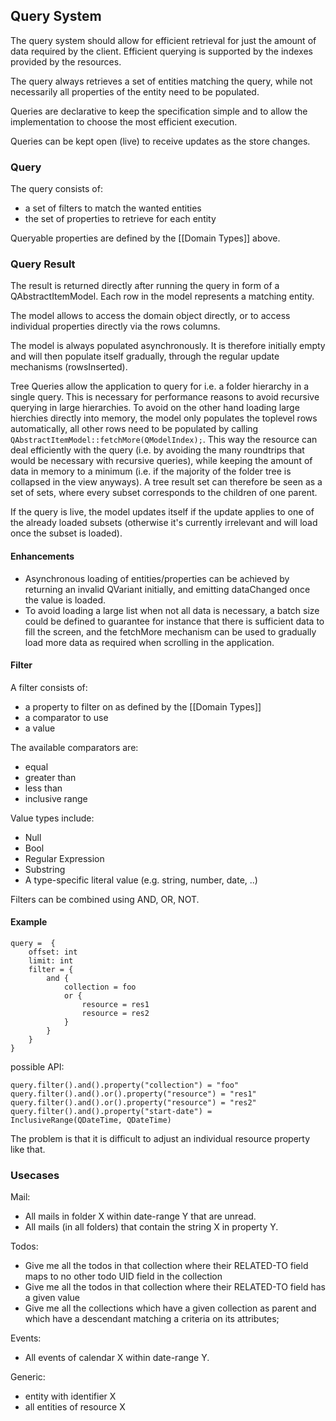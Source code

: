 ## Query System
The query system should allow for efficient retrieval for just the amount of data required by the client. Efficient querying is supported by the indexes provided by the resources.

The query always retrieves a set of entities matching the query, while not necessarily all properties of the entity need to be populated.

Queries are declarative to keep the specification simple and to allow the implementation to choose the most efficient execution.

Queries can be kept open (live) to receive updates as the store changes.

### Query
The query consists of:

* a set of filters to match the wanted entities
* the set of properties to retrieve for each entity

Queryable properties are defined by the [[Domain Types]] above.

### Query Result
The result is returned directly after running the query in form of a QAbstractItemModel. Each row in the model represents a matching entity.

The model allows to access the domain object directly, or to access individual properties directly via the rows columns.

The model is always populated asynchronously. It is therefore initially empty and will then populate itself gradually, through the regular update mechanisms (rowsInserted).

Tree Queries allow the application to query for i.e. a folder hierarchy in a single query. This is necessary for performance reasons to avoid recursive querying in large hierarchies. To avoid on the other hand loading large hierchies directly into memory, the model only populates the toplevel rows automatically, all other rows need to be populated by calling `QAbstractItemModel::fetchMore(QModelIndex);`. This way the resource can deal efficiently with the query (i.e. by avoiding the many roundtrips that would be necessary with recursive queries), while keeping the amount of data in memory to a minimum (i.e. if the majority of the folder tree is collapsed in the view anyways). A tree result set can therefore be seen as a set of sets, where every subset corresponds to the children of one parent.

If the query is live, the model updates itself if the update applies to one of the already loaded subsets (otherwise it's currently irrelevant and will load once the subset is loaded).

#### Enhancements
* Asynchronous loading of entities/properties can be achieved by returning an invalid QVariant initially, and emitting dataChanged once the value is loaded.
* To avoid loading a large list when not all data is necessary, a batch size could be defined to guarantee for instance that there is sufficient data to fill the screen, and the fetchMore mechanism can be used to gradually load more data as required when scrolling in the application.

#### Filter
A filter consists of:

* a property to filter on as defined by the [[Domain Types]]
* a comparator to use
* a value

The available comparators are:

* equal
* greater than
* less than
* inclusive range

Value types include:

* Null
* Bool
* Regular Expression
* Substring
* A type-specific literal value (e.g. string, number, date, ..)

Filters can be combined using AND, OR, NOT.

#### Example
```
query =  {
    offset: int
    limit: int
    filter = {
        and {
            collection = foo
            or {
                resource = res1
                resource = res2
            }
        }
    }
}
```

possible API:

```
query.filter().and().property("collection") = "foo"
query.filter().and().or().property("resource") = "res1"
query.filter().and().or().property("resource") = "res2"
query.filter().and().property("start-date") = InclusiveRange(QDateTime, QDateTime)
```

The problem is that it is difficult to adjust an individual resource property like that.

### Usecases ###
Mail:

* All mails in folder X within date-range Y that are unread.
* All mails (in all folders) that contain the string X in property Y.

Todos:

* Give me all the todos in that collection where their RELATED-TO field maps to no other todo UID field in the collection
* Give me all the todos in that collection where their RELATED-TO field has a given value
* Give me all the collections which have a given collection as parent and which have a descendant matching a criteria on its attributes;

Events:

* All events of calendar X within date-range Y.

Generic:
* entity with identifier X
* all entities of resource X

